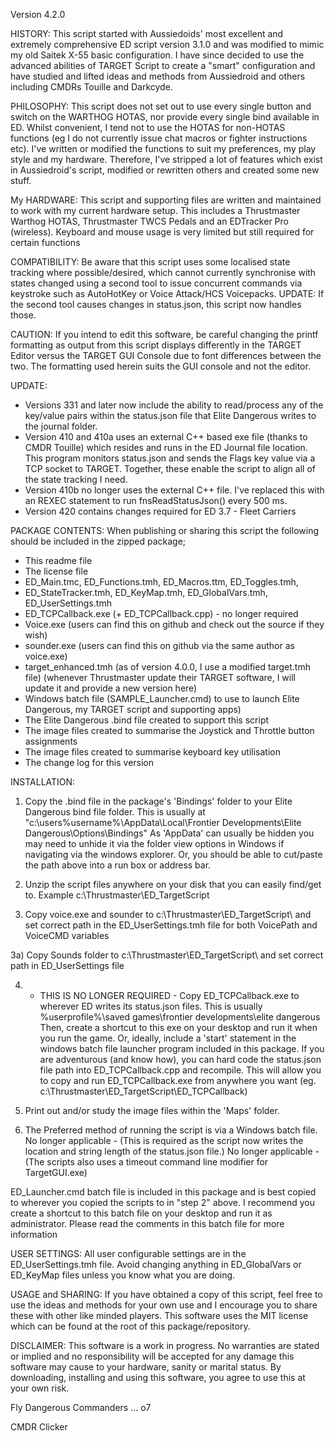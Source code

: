 
Version 4.2.0

HISTORY: 
This script started with Aussiedoids' most excellent and extremely comprehensive ED script version 3.1.0
and was modified to mimic my old Saitek X-55 basic configuration. I have since decided to use the advanced
abilities of TARGET Script to create a "smart" configuration and have studied and lifted ideas and methods
from Aussiedroid and others including CMDRs Touille and Darkcyde.

PHILOSOPHY: 
This script does not set out to use every single button and switch on the WARTHOG HOTAS, nor provide 
every single bind available in ED. Whilst convenient, I tend not to use the HOTAS for non-HOTAS functions
(eg I do not currently issue chat macros or fighter instructions etc).
I've written or modified the functions to suit my preferences, my play style and my hardware. Therefore, I've
stripped a lot of features which exist in Aussiedroid's script, modified or rewritten others and created some
new stuff.

My HARDWARE:
This script and supporting files are written and maintained to work with my current hardware setup.
This includes a Thrustmaster Warthog HOTAS, Thrustmaster TWCS Pedals and an EDTracker Pro (wireless).
Keyboard and mouse usage is very limited but still required for certain functions

COMPATIBILITY: 
Be aware that this script uses some localised state tracking where possible/desired, which cannot currently
synchronise with states changed using a second tool to issue concurrent commands via keystroke such as 
AutoHotKey or Voice Attack/HCS Voicepacks. UPDATE: If the second tool causes changes in status.json, this script now handles those.

CAUTION: 
If you intend to edit this software, be careful changing the printf formatting as output from this script
displays differently in the TARGET Editor versus the TARGET GUI Console due to font differences between the two.
The formatting used herein suits the GUI console and not the editor.
 
UPDATE:
- Versions 331 and later now include the ability to read/process any of the key/value pairs within the
status.json file that Elite Dangerous writes to the journal folder. 
- Version 410 and 410a uses an external C++ based exe file (thanks to CMDR Touille) which resides and runs in the ED Journal file location. This program monitors status.json and sends the Flags key value via a TCP socket to TARGET.
Together, these enable the script to align all of the state tracking I need.
- Version 410b no longer uses the external C++ file. I've replaced this with an REXEC statement to run fnsReadStatusJson() every 500 ms.
- Version 420 contains changes required for ED 3.7 - Fleet Carriers

PACKAGE CONTENTS: 
When publishing or sharing this script the following should be included in the zipped package;
- This readme file
- The license file
- ED_Main.tmc, ED_Functions.tmh, ED_Macros.ttm, ED_Toggles.tmh,  
- ED_StateTracker.tmh, ED_KeyMap.tmh, ED_GlobalVars.tmh, ED_UserSettings.tmh 
- ED_TCPCallback.exe (+ ED_TCPCallback.cpp) - no longer required 
- Voice.exe (users can find this on github and check out the source if they wish)
- sounder.exe (users can find this on github via the same author as voice.exe)
- target_enhanced.tmh (as of version 4.0.0, I use a modified target.tmh file)
(whenever Thrustmaster update their TARGET software, I will update it and provide a new version here)
- Windows batch file (SAMPLE_Launcher.cmd) to use to launch Elite Dangerous, my TARGET script and supporting apps)
- The Elite Dangerous .bind file created to support this script
- The image files created to summarise the Joystick and Throttle button assignments
- The image files created to summarise keyboard key utilisation
- The change log for this version

INSTALLATION:
1) Copy the .bind file in the package's 'Bindings' folder to your Elite Dangerous bind file folder.
This is usually at "c:\users\%username%\AppData\Local\Frontier Developments\Elite Dangerous\Options\Bindings"
As 'AppData' can usually be hidden you may need to unhide it via the folder view options in Windows if navigating
via the windows explorer. Or, you should be able to cut/paste the path above into a run box or address bar.

2) Unzip the script files anywhere on your disk that you can easily find/get to.
Example c:\Thrustmaster\ED_TargetScript 

3) Copy voice.exe and sounder to c:\Thrustmaster\ED_TargetScript\ and set correct path in the ED_UserSettings.tmh file for
both VoicePath and VoiceCMD variables

3a) Copy Sounds folder to c:\Thrustmaster\ED_TargetScript\ and set correct path in ED_UserSettings file 

4) - THIS IS NO LONGER REQUIRED - Copy ED_TCPCallback.exe to wherever ED writes its status.json files.
This is usually %userprofile%\saved games\frontier developments\elite dangerous\
Then, create a shortcut to this exe on your desktop and run it when you run the game.
Or, ideally, include a 'start' statement in the windows batch file launcher program included in this package.
If you are adventurous (and know how), you can hard code the status.json file path into ED_TCPCallback.cpp and recompile.
This will allow you to copy and run ED_TCPCallback.exe from anywhere you want (eg. c:\Thrustmaster\ED_TargetScript\ED_TCPCallback\)

5) Print out and/or study the image files within the 'Maps' folder.

6) The Preferred method of running the script is via a Windows batch file.
No longer applicable - (This is required as the script now writes the location and string length of the status.json file.)
No longer applicable - (The scripts also uses a timeout command line modifier for TargetGUI.exe)

ED_Launcher.cmd batch file is included in this package and is best copied to wherever you copied the scripts to in "step 2" above.
I recommend you create a shortcut to this batch file on your desktop and run it as administrator.
Please read the comments in this batch file for more information

USER SETTINGS:
All user configurable settings are in the ED_UserSettings.tmh file.
Avoid changing anything in ED_GlobalVars or ED_KeyMap files unless you know what you are doing.

USAGE and SHARING: 
If you have obtained a copy of this script, feel free to use the ideas and methods for your own use and I 
encourage you to share these with other like minded players.
This software uses the MIT license which can be found at the root of this package/repository.

DISCLAIMER:
This software is a work in progress. 
No warranties are stated or implied and no responsibility will be accepted for any damage this software may
cause to your hardware, sanity or marital status.
By downloading, installing and using this software, you agree to use this at your own risk.

Fly Dangerous Commanders ... o7

CMDR Clicker
